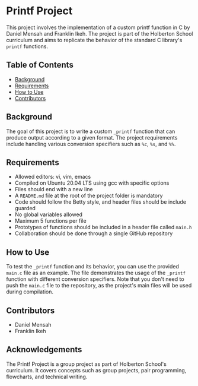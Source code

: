 # Printf Project

This project involves the implementation of a custom printf function in C by Daniel Mensah and Franklin Ikeh. The project is part of the Holberton School curriculum and aims to replicate the behavior of the standard C library's `printf` functions.

## Table of Contents

- [Background](#background)
- [Requirements](#requirements)
- [How to Use](#how-to-use)
- [Contributors](#contributors)


## Background

The goal of this project is to write a custom `_printf` function that can produce output according to a given format. The project requirements include handling various conversion specifiers such as `%c`, `%s`, and `%%`.

## Requirements

- Allowed editors: vi, vim, emacs
- Compiled on Ubuntu 20.04 LTS using gcc with specific options
- Files should end with a new line
- A `README.md` file at the root of the project folder is mandatory
- Code should follow the Betty style, and header files should be include guarded
- No global variables allowed
- Maximum 5 functions per file
- Prototypes of functions should be included in a header file called `main.h`
- Collaboration should be done through a single GitHub repository

## How to Use

To test the `_printf` function and its behavior, you can use the provided `main.c` file as an example. The file demonstrates the usage of the `_printf` function with different conversion specifiers. Note that you don't need to push the `main.c` file to the repository, as the project's main files will be used during compilation.

## Contributors

- Daniel Mensah
- Franklin Ikeh

## Acknowledgements

The Printf Project is a group project as part of Holberton School's curriculum. It covers concepts such as group projects, pair programming, flowcharts, and technical writing.
